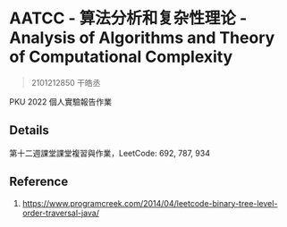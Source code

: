 # AATCC - 算法分析和复杂性理论 - Analysis of Algorithms and Theory of Computational Complexity

> 2101212850 干皓丞

PKU 2022 個人實驗報告作業


## Details

第十二週課堂課堂複習與作業，LeetCode: 692, 787, 934

## Reference

1. https://www.programcreek.com/2014/04/leetcode-binary-tree-level-order-traversal-java/











